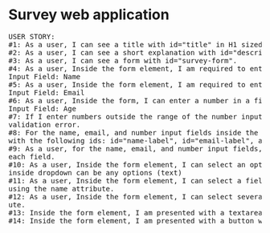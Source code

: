 <h1>Survey web application</h1>
<pre>
USER STORY:
#1: As a user, I can see a title with id="title" in H1 sized text.
#2: As a user, I can see a short explanation with id="description" in P sized text.
#3: As a user, I can see a form with id="survey-form".
#4: As a user, Inside the form element, I am required to enter my name in a field with id="name".
Input Field: Name
#5: As a user, Inside the form element, I am required to enter an email in a field with id="email".
Input Field: Email
#6: As a user, Inside the form, I can enter a number in a field with id="number".
Input Field: Age
#7: If I enter numbers outside the range of the number input, which is defined by the min and max attributes, I will see an HTML5
validation error.
#8: For the name, email, and number input fields inside the form I can see corresponding labels that describe the purpose of each field
with the following ids: id="name-label", id="email-label", and id="number-label".
#9: As a user, for the name, email, and number input fields, I can see placeholder text that gives me a description or instructions for
each field.
#10: As a user, Inside the form element, I can select an option from a dropdown that has a corresponding id="dropdown".
inside dropdown can be any options (text)
#11: As a user, Inside the form element, I can select a field from one or more groups of radio buttons. Each group should be grouped
using the name attribute.
#12: As a user, Inside the form element, I can select several fields from a series of checkboxes, each of which must have a value attrib
ute.
#13: Inside the form element, I am presented with a textarea at the end for additional comments.
#14: Inside the form element, I am presented with a button with id="submit" to submit all my inputs.
</pre>
